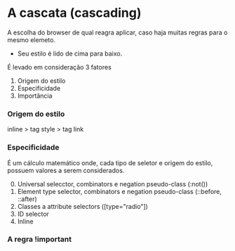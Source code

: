# A cascata (cascading)

A escolha do browser de qual reagra aplicar, caso haja muitas regras para o mesmo elemeto.

* Seu estilo é lido de cima para baixo.

É levado em consideração 3 fatores

1. Origem do estilo
2. Especificidade
3. Importância


### Origem do estilo

inline > tag style > tag link

### Especificidade

É um cálculo matemático onde, cada tipo de seletor e origem do estilo, possuem valores a serem considerados.

0. Universal selecctor, combinators e negation pseudo-class (:not())
1. Element type selector, combinators e negation pseudo-class (::before, ::after)
10. Classes a attribute selectors ([type="radio"])
100. ID selector
1000. Inline

### A regra !important